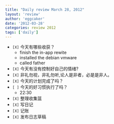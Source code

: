 ```yaml
---
title: "Daily review March 28, 2012" 
layout: 'review'
author: 'eggcaker'
date: '2012-03-28'
categories: review 2012
tags: ['daily']
---
```



  * `[X]` 今天有哪些收获？ 
    * finish the in-app rewite 
    * installed the debian vmware 
    * called father 
  * `[X]` 今天有没有控制好自己的情绪? 
  * `[X]` 非礼勿视，非礼勿听,论人是非者，必是是非人。 
  * `[X]` 今天的计划完成了吗？ 
  * `[ ]` 今天的好习惯执行了吗？ 
    * 22:30 
  * `[X]` 整理收集篮 
  * `[X]` 写日记 
  * `[X]` 记账 
  * `[X]` 发布日志草稿 

